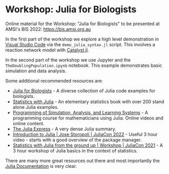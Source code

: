 # Workshop: Julia for Biologists
Online material for the Workshop: "Julia for Biologists" to be presented at AMSI's BIS 2022: https://bis.amsi.org.au

In the first part of the workshop we explore a high level demonstration in [Visual Studio Code](https://www.julia-vscode.org/) via the `demo_julia_syntax.jl` script. This involves a reaction network model with [Catalyst.jl](https://docs.sciml.ai/Catalyst/stable/).

In the second part of the workshop we use Jupyter and the `TheDoublingPopulation.ipynb` notebook. This example demonstrates basic simulation and data analysis.

Some additional recommended resources are:

* [Julia for Biologists](https://github.com/ElisabethRoesch/Perspective_Julia_for_Biologists) - A diverse collection of Julia code examples for biologists.
* [Statistics with Julia](https://statisticswithjulia.org/) - An elementary statistics book with over 200 stand alone Julia examples.
* [Programming of Simulation, Analysis, and Learning Systems](https://courses.smp.uq.edu.au/MATH2504/2022/) - A programming course for mathematicians using Julia. Online videos and online content. 
* [The Julia Express](https://github.com/bkamins/The-Julia-Express) - A very dense Julia summary.
* [Introduction to Julia | Jose Storopoli | JuliaCon 2022](https://www.youtube.com/watch?v=uiQpwMQZBTA) - Useful 3 hour video - starts with a good overview of the package manager.
* [Statistics with Julia from the ground up | Workshop | JuliaCon 2021](https://www.youtube.com/watch?v=IlPoU5Yr2QI) - A 3 hour workshop of Julia basics in the context of statistics.

There are many more great resources out there and most importantly the [Julia Documentation](https://docs.julialang.org/en/v1/) is very clear.